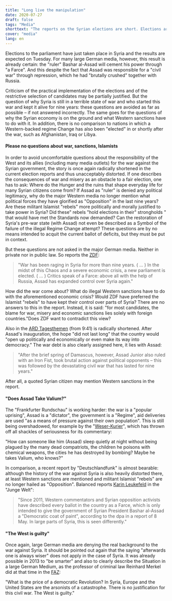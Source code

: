 ```yaml
---
title: "Long live the manipulation"
date: 2020-07-27
draft: false
tags: "Media"
shorttext: "The reports on the Syrian elections are short. Elections are always deficient. But who is responsible for war and hunger should be clearly stated."
cover: "media"
lang: en
---
```


Elections to the parliament have just taken place in Syria and the results are expected on Tuesday. For many large German media, however, this result is already certain: the "ruler" Bashar al-Assad will cement his power through "a Farce". And this despite the fact that Assad was responsible for a "civil war" through repression, which he had "brutally crushed" together with Russia.

Criticism of the practical implementation of the elections and of the restrictive selection of candidates may be partially justified. But the question of why Syria is still in a terrible state of war and who started this war and kept it alive for nine years: these questions are avoided as far as possible – if not answered incorrectly. The same goes for the questions of why the Syrian economy is on the ground and what Western sanctions have to do with it. In addition, there is no comparison to nations in which a Western-backed regime Change has also been "elected" in or shortly after the war, such as Afghanistan, Iraq or Libya.

#### Please no questions about war, sanctions, Islamists

In order to avoid uncomfortable questions about the responsibility of the West and its allies (including many media outlets) for the war against the Syrian government, the story is once again radically shortened in the current election reports and thus unacceptably distorted. If one describes the consequences of war and misery as an obstacle to a fair election, one has to ask: Where do the Hunger and the ruins that shape everyday life for many Syrian citizens come from? If Assad as "ruler" is denied any political legitimacy, why do the major Western media no longer mention what political forces they have glorified as "Opposition" in the last nine years? Are these militant Islamist "rebels" more politically and morally justified to take power in Syria? Did these" rebels "hold elections in their" strongholds " that would have met the Standards now demanded? Can the restoration of Syria's pre-war state (with Assad) not even be described as a Symbol of the failure of the illegal Regime Change attempt? These questions are by no means intended to acquit the current ballot of deficits, but they must be put in context.

But these questions are not asked in the major German media. Neither in private nor in public law. So reports the [ZDF](https://www.zdf.de/nachrichten/heute-sendungen/videos/parlamentswahl-in-syrien-100.html "Parlamentswahl in Syrien"):

> "War has been raging in Syria for more than nine years. ( ... ) In the midst of this Chaos and a severe economic crisis, a new parliament is elected. ( ... ) Critics speak of a Farce: above all with the help of Russia, Assad has expanded control over Syria again."

How did the war come about? What do illegal Western sanctions have to do with the aforementioned economic crisis? Would ZDF have preferred the Islamist "rebels" to have kept their control over parts of Syria? There are no answers to this in the report. Instead, it is said: "for most candidates, the blame for war, misery and economic sanctions lies solely with foreign countries."Does ZDF want to contradict this view?

Also in the [ARD Tagesthemen](https://www.tagesschau.de/multimedia/sendung/tt-7647.html "tagesthemen 19.07.2020 23:15 Uhr") (from 9:41) is radically shortened. After Assad's inauguration, the hope "did not last long" that the country would "open up politically and economically or even make its way into democracy." The war debt is also clearly assigned here, it lies with Assad:

> "After the brief spring of Damascus, however, Assad Junior also ruled with an Iron Fist, took brutal action against political opponents – this was followed by the devastating civil war that has lasted for nine years."

After all, a quoted Syrian citizen may mention Western sanctions in the report.

#### "Does Assad Take Valium?"

The "Frankfurter Rundschau" is working harder: the war is a "popular uprising", Assad is a "dictator", the government is a "Regime", aid deliveries are used "as a means of pressure against their own population". This is still being overshadowed, for example by the "[Weser-Kurier](https://www.weser-kurier.de/deutschland-welt/deutschland-welt-politik_artikel,-gewissenlos-_arid,1924270.html "Gewissenlos")", which has thrown off all shackles of seriousness for its commentary:

"How can someone like him (Assad) sleep quietly at night without being plagued by the many dead compatriots, the children he poisons with chemical weapons, the cities he has destroyed by bombing? Maybe he takes Valium, who knows?"

In comparison, a recent report by "Deutschlandfunk" is almost bearable: although the history of the war against Syria is also heavily distorted there, at least Western sanctions are mentioned and militant Islamist "rebels" are no longer hailed as "Opposition". Balanced reports [Karin Leukefeld](https://www.jungewelt.de/artikel/382458.syrien-schwierige-bedingungen.html "Schwierige Bedingungen") in the "Junge Welt":

> "Since 2011, Western commentators and Syrian opposition activists have described every ballot in the country as a Farce, which is only intended to give the government of Syrian President Bashar al-Assad a "Democratic coat of paint", according to the dpa in a report of 8 May. In large parts of Syria, this is seen differently."

#### "The West is guilty"

Once again, large German media are denying the real background to the war against Syria. It should be pointed out again that the saying "afterwards one is always wiser" does not apply in the case of Syria. It was already possible in 2013 to "be smarter" and also to clearly describe the Situation in a large German Medium, as the professor of criminal law Reinhard Merkel did at that time in the [FAZ](https://www.faz.net/aktuell/feuilleton/debatten/syrien-der-westen-ist-schuldig-12314314.html "Der Westen ist schuldig"):

"What is the price of a democratic Revolution? In Syria, Europe and the United States are the arsonists of a catastrophe. There is no justification for this civil war. The West is guilty."
